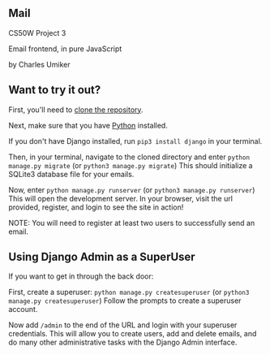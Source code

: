 ## Mail

CS50W Project 3

Email frontend, in pure JavaScript

by Charles Umiker

## Want to try it out?

First, you'll need to [clone the repository](https://docs.github.com/en/repositories/creating-and-managing-repositories/cloning-a-repository).

Next, make sure that you have [Python](https://www.python.org/downloads/) installed.

If you don't have Django installed, run `pip3 install django` in your terminal.

Then, in your terminal, navigate to the cloned directory and enter `python manage.py migrate` (or `python3 manage.py migrate`)
This should initialize a SQLite3 database file for your emails.

Now, enter `python manage.py runserver` (or `python3 manage.py runserver`)
This will open the development server. In your browser, visit the url provided, register, and login to see the site in action!

NOTE: You will need to register at least two users to successfully send an email.

## Using Django Admin as a SuperUser

If you want to get in through the back door:

First, create a superuser: `python manage.py createsuperuser` (or `python3 manage.py createsuperuser`)
Follow the prompts to create a superuser account.

Now add `/admin` to the end of the URL and login with your superuser credentials. 
This will allow you to create users, add and delete emails, and do many other administrative tasks with the Django Admin interface.